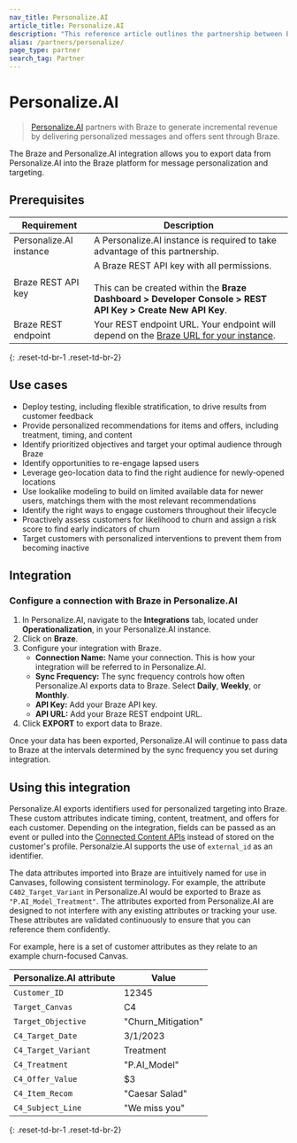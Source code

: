 ```yaml
---
nav_title: Personalize.AI
article_title: Personalize.AI
description: "This reference article outlines the partnership between Braze and Personalize.AI, an AI-based SaaS business platform that drives revenue growth from personalized recommendations."
alias: /partners/personalize/
page_type: partner
search_tag: Partner
---
```


# Personalize.AI

> [Personalize.AI](https://www.zs.com/solutions/artificial-intelligence-and-analytics/personalize-ai/) partners with Braze to generate incremental revenue by delivering personalized messages and offers sent through Braze. 

The Braze and Personalize.AI integration allows you to export data from Personalize.AI into the Braze platform for message personalization and targeting.

## Prerequisites

| Requirement | Description |
| ----------- | ----------- |
| Personalize.AI instance | A Personalize.AI instance is required to take advantage of this partnership. |
| Braze REST API key | A Braze REST API key with all permissions. <br><br>This can be created within the **Braze Dashboard > Developer Console > REST API Key > Create New API Key**. |
| Braze REST endpoint | Your REST endpoint URL. Your endpoint will depend on the [Braze URL for your instance][1]. |
{: .reset-td-br-1 .reset-td-br-2}

## Use cases

* Deploy testing, including flexible stratification, to drive results from customer feedback
* Provide personalized recommendations for items and offers, including treatment, timing, and content
* Identify prioritized objectives and target your optimal audience through Braze
* Identify opportunities to re-engage lapsed users
* Leverage geo-location data to find the right audience for newly-opened locations
* Use lookalike modeling to build on limited available data for newer users, matchings them with the most relevant recommendations
* Identify the right ways to engage customers throughout their lifecycle 
* Proactively assess customers for likelihood to churn and assign a risk score to find early indicators of churn
* Target customers with personalized interventions to prevent them from becoming inactive

## Integration

### Configure a connection with Braze in Personalize.AI

1. In Personalize.AI, navigate to the **Integrations** tab, located under **Operationalization**, in your Personalize.AI instance.
2. Click on **Braze**. 
3. Configure your integration with Braze.
    * **Connection Name:** Name your connection. This is how your integration will be referred to in Personalize.AI.
    * **Sync Frequency:** The sync frequency controls how often Personalize.AI exports data to Braze. Select **Daily**, **Weekly**, or **Monthly**. 
    * **API Key:** Add your Braze API key.
    * **API URL:** Add your Braze REST endpoint URL.
4. Click **EXPORT** to export data to Braze.

Once your data has been exported, Personalize.AI will continue to pass data to Braze at the intervals determined by the sync frequency you set during integration.

## Using this integration

Personalize.AI exports identifiers used for personalized targeting into Braze. These custom attributes indicate timing, content, treatment, and offers for each customer. Depending on the integration, fields can be passed as an event or pulled into the [Connected Content APIs][2] instead of stored on the customer's profile. Personalzie.AI supports the use of `external_id` as an identifier.

The data attributes imported into Braze are intuitively named for use in Canvases, following consistent terminology. For example, the attribute `C402_Target_Variant` in Personalize.AI would be exported to Braze as `"P.AI_Model_Treatment"`. The attributes exported from Personalize.AI are designed to not interfere with any existing attributes or tracking your use. These attributes are validated continuously to ensure that you can reference them confidently. 

For example, here is a set of customer attributes as they relate to an example churn-focused Canvas.

| Personalize.AI attribute | Value |
| ----------- | ------------- | 
| `Customer_ID` | 12345 |
| `Target_Canvas` | C4 |
| `Target_Objective` |  "Churn_Mitigation" |
| `C4_Target_Date` | 3/1/2023 |
| `C4_Target_Variant` | Treatment |
| `C4_Treatment` | "P.AI_Model" |
| `C4_Offer_Value` | $3 |
| `C4_Item_Recom` | "Caesar Salad" |
| `C4_Subject_Line` | "We miss you" |
{: .reset-td-br-1 .reset-td-br-2}


[1]: {{site.baseurl}}/developer_guide/rest_api/basics/#endpoints
[2]: {{site.baseurl}}/user_guide/personalization_and_dynamic_content/connected_content/public_apis/
